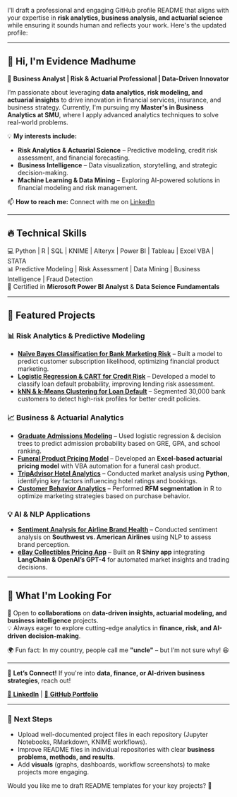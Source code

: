I'll draft a professional and engaging GitHub profile README that aligns with your expertise in **risk analytics, business analysis, and actuarial science** while ensuring it sounds human and reflects your work. Here's the updated profile:  

---

## **👋 Hi, I'm Evidence Madhume**  
🚀 **Business Analyst | Risk & Actuarial Professional | Data-Driven Innovator**  

I’m passionate about leveraging **data analytics, risk modeling, and actuarial insights** to drive innovation in financial services, insurance, and business strategy. Currently, I'm pursuing my **Master's in Business Analytics at SMU**, where I apply advanced analytics techniques to solve real-world problems.  

💡 **My interests include:**  
- **Risk Analytics & Actuarial Science** – Predictive modeling, credit risk assessment, and financial forecasting.  
- **Business Intelligence** – Data visualization, storytelling, and strategic decision-making.  
- **Machine Learning & Data Mining** – Exploring AI-powered solutions in financial modeling and risk management.  

📫 **How to reach me:** Connect with me on [LinkedIn](https://www.linkedin.com/in/evidence-madhume-874540204/)  

---  

## 🔥 **Technical Skills**  
💻 Python | R | SQL | KNIME | Alteryx | Power BI | Tableau | Excel VBA | STATA  
📊 Predictive Modeling | Risk Assessment | Data Mining | Business Intelligence | Fraud Detection  
📜 Certified in **Microsoft Power BI Analyst** & **Data Science Fundamentals**  

---

## 📂 **Featured Projects**  

### 📊 **Risk Analytics & Predictive Modeling**  
- **[Naïve Bayes Classification for Bank Marketing Risk](your-github-link)** – Built a model to predict customer subscription likelihood, optimizing financial product marketing.  
- **[Logistic Regression & CART for Credit Risk](your-github-link)** – Developed a model to classify loan default probability, improving lending risk assessment.  
- **[kNN & k-Means Clustering for Loan Default](your-github-link)** – Segmented 30,000 bank customers to detect high-risk profiles for better credit policies.  

### 📈 **Business & Actuarial Analytics**  
- **[Graduate Admissions Modeling](your-github-link)** – Used logistic regression & decision trees to predict admission probability based on GRE, GPA, and school ranking.  
- **[Funeral Product Pricing Model](your-github-link)** – Developed an **Excel-based actuarial pricing model** with VBA automation for a funeral cash product.  
- **[TripAdvisor Hotel Analytics](your-github-link)** – Conducted market analysis using **Python**, identifying key factors influencing hotel ratings and bookings.  
- **[Customer Behavior Analytics](your-github-link)** – Performed **RFM segmentation** in R to optimize marketing strategies based on purchase behavior.  

### 💡 **AI & NLP Applications**  
- **[Sentiment Analysis for Airline Brand Health](your-github-link)** – Conducted sentiment analysis on **Southwest vs. American Airlines** using NLP to assess brand perception.  
- **[eBay Collectibles Pricing App](your-github-link)** – Built an **R Shiny app** integrating **LangChain & OpenAI’s GPT-4** for automated market insights and trading decisions.  

---

## 🚀 **What I'm Looking For**  
🔎 Open to **collaborations** on **data-driven insights, actuarial modeling, and business intelligence** projects.  
💡 Always eager to explore cutting-edge analytics in **finance, risk, and AI-driven decision-making**.  

🌍 Fun fact: In my country, people call me **"uncle"** – but I’m not sure why! 😆  

---

📌 **Let’s Connect!** If you're into **data, finance, or AI-driven business strategies**, reach out!  

[🔗 **LinkedIn**](your-linkedin-url) | [📂 **GitHub Portfolio**](your-github-link)  

---

### 🔧 **Next Steps**
- Upload well-documented project files in each repository (Jupyter Notebooks, RMarkdown, KNIME workflows).
- Improve README files in individual repositories with clear **business problems, methods, and results**.
- Add **visuals** (graphs, dashboards, workflow screenshots) to make projects more engaging.
  
Would you like me to draft README templates for your key projects? 🚀
